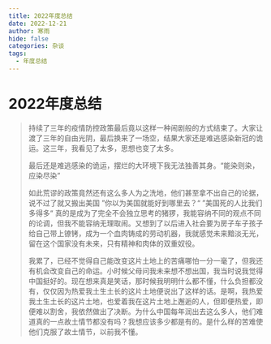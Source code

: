 ```yaml
---
title: 2022年度总结
date: 2022-12-21
author: 寒雨
hide: false
categories: 杂谈
tags:
  - 年度总结
---
```


# 2022年度总结

> 持续了三年的疫情防控政策最后竟以这样一种闹剧般的方式结束了。大家让渡了三年的自由光阴，最后换来了一场空，结果大家还是难逃感染新冠的诡运。这三年，我看见了太多，思想也变了太多。
>
> 最后还是难逃感染的诡运，摆烂的大环境下我无法独善其身。“能染则染，应染尽染”
>
> 如此荒谬的政策竟然还有这么多人为之洗地，他们甚至拿不出自己的论据，说不过了就又搬出美国 ”你以为美国就能好到哪里去？“ ”美国死的人比我们多得多“ 真的是成为了完全不会独立思考的猪猡，我能容纳不同的观点不同的论调，但我不能容纳无理取闹。又想到了以后进入社会要为房子车子孩子给自己带上镣铐，成为一个血肉铸成的劳动机器，我就感觉未来黯淡无光，留在这个国家没有未来，只有精神和肉体的双重奴役。
>
> 我累了，已经不觉得自己能改变这片土地上的苦痛哪怕一分一毫了，但我还有机会改变自己的命运。小时候父母问我未来想不想出国，我当时说我觉得中国挺好的。现在想来真是笑话，那时候我明明什么都不懂，什么负担都没有，仅仅因为热爱我土生土长的这片土地便说出了这样的话。是啊，我热爱我土生土长的这片土地，也爱着我在这片土地上邂逅的人，但即便热爱，即便难以割舍，我依然做出了决断。为什么中国每年润出去这么多人，他们难道真的一点故土情节都没有吗？我想应该多少都是有的。是什么样的苦难使他们克服了故土情节，以前我不懂。

